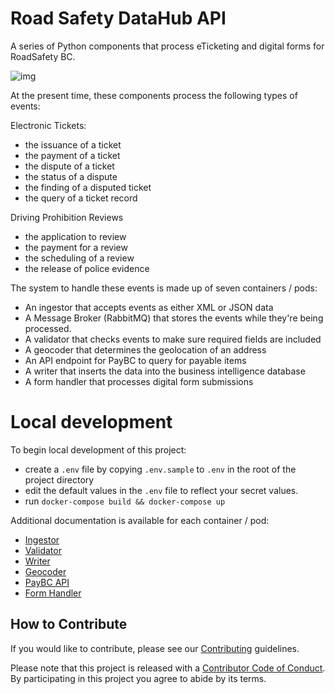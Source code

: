 

# Road Safety DataHub API

A series of Python components that process eTicketing and digital forms for RoadSafety BC. 

![img](https://img.shields.io/badge/Lifecycle-Stable-97ca00)

At the present time, these components process the following types of events:

Electronic Tickets:
- the issuance of a ticket
- the payment of a ticket
- the dispute of a ticket
- the status of a dispute
- the finding of a disputed ticket
- the query of a ticket record
  
Driving Prohibition Reviews
- the application to review
- the payment for a review
- the scheduling of a review
- the release of police evidence 


The system to handle these events is made up of seven containers / pods:
- An ingestor that accepts events as either XML or JSON data
- A Message Broker (RabbitMQ) that stores the events while they're being processed.
- A validator that checks events to make sure required fields are included
- A geocoder that determines the geolocation of an address
- An API endpoint for PayBC to query for payable items
- A writer that inserts the data into the business intelligence database
- A form handler that processes digital form submissions

# Local development 

To begin local development of this project:
- create a `.env` file by copying `.env.sample` to `.env` in the root of the project directory
- edit the default values in the `.env` file to reflect your secret values.
- run `docker-compose build && docker-compose up`

Additional documentation is available for each container / pod:
- [Ingestor](./python/docs/ingestor.md)
- [Validator](./python/docs/validator.md)
- [Writer](./python/docs/writer.md)
- [Geocoder](./python/docs/geocoder.md)
- [PayBC API](./python/docs/paybc_api.md)  
- [Form Handler](./python/docs/form_handler.md)


## How to Contribute

If you would like to contribute, please see our [Contributing](./CONTRIBUTING.md) guidelines.

Please note that this project is released with a [Contributor Code of Conduct](./CODE_OF_CONDUCT.md). By participating in this project you agree to abide by its terms.
